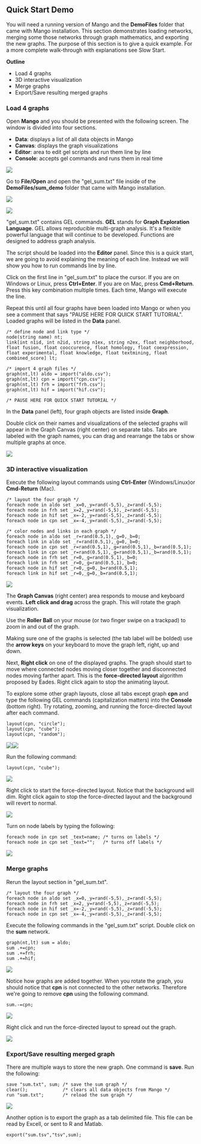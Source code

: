 ## Quick Start Demo

You will need a running version of Mango and the **DemoFiles** folder that came with Mango installation. This section demonstrates loading networks, merging some those networks through graph mathematics, and exporting the new graphs. The purpose of this section is to give a quick example. For a more complete walk-through with explanations see Slow Start. 

**Outline** 

* Load 4 graphs
* 3D interactive visualization
* Merge graphs
* Export/Save resulting merged graphs

### Load 4 graphs

Open **Mango** and you should be presented with the following screen. The window is divided into four sections. 

* **Data**: displays a list of all data objects in Mango 
* **Canvas**: displays the graph visualizations
* **Editor**: area to edit gel scripts and run them line by line
* **Console**: accepts gel commands and runs them in real time

![](imgs/sum01.png)

Go to **File/Open** and open the "gel\_sum.txt" file inside of the **DemoFiles/sum\_demo** folder that came with Mango installation.

![](imgs/sum02.png)

![](imgs/sum03.png)

"gel\_sum.txt" contains GEL commands. **GEL** stands for **Graph Exploration Language**. GEL allows reproducible multi-graph analysis. It's a flexible powerful language that will continue to be developed. Functions are designed to address graph analysis.

The script should be loaded into the **Editor** panel. Since this is a quick start, we are going to avoid explaining the meaning of each line. Instead we will show you how to run commands line by line.

Click on the first line in "gel\_sum.txt" to place the cursor. If you are on Windows or Linux, press **Ctrl+Enter**. If you are on Mac, press **Cmd+Return**. Press this key combination multiple times. Each time, Mango will execute the line. 

Repeat this until all four graphs have been loaded into Mango or when you see a comment that says "PAUSE HERE FOR QUICK START TUTORIAL". Loaded graphs will be listed in the **Data** panel. 

```
/* define node and link type */
node(string name) nt;
link[int n1id, int n2id, string n1ex, string n2ex, float neighborhood, float fusion, float cooccurence, float homology, float coexpression, float experimental, float knowledge, float textmining, float combined_score] lt;

/* import 4 graph files */
graph(nt,lt) aldo = import("aldo.csv");
graph(nt,lt) cpn = import("cpn.csv");
graph(nt,lt) frh = import("frh.csv");
graph(nt,lt) hif = import("hif.csv");

/* PAUSE HERE FOR QUICK START TUTORIAL */
```

In the **Data** panel (left), four graph objects are listed inside **Graph**. 

Double click on their names and visualizations of the selected graphs will appear in the Graph Canvas (right center) on separate tabs. Tabs are labeled with the graph names, you can drag and rearrange the tabs or show multiple graphs at once.

![](imgs/sum04.png)

### 3D interactive visualization

Execute the following layout commands using **Ctrl-Enter** (Windows/Linux)or **Cmd-Return** (Mac). 

```
/* layout the four graph */
foreach node in aldo set _x=0,_y=rand(-5,5),_z=rand(-5,5);
foreach node in frh set _x=2,_y=rand(-5,5),_z=rand(-5,5);
foreach node in hif set _x=-2,_y=rand(-5,5),_z=rand(-5,5);
foreach node in cpn set _x=-4,_y=rand(-5,5),_z=rand(-5,5);

/* color nodes and links in each graph */
foreach node in aldo set _r=rand(0.5,1),_g=0,_b=0;
foreach link in aldo set _r=rand(0.5,1),_g=0,_b=0;
foreach node in cpn set _r=rand(0.5,1),_g=rand(0.5,1),_b=rand(0.5,1);
foreach link in cpn set _r=rand(0.5,1),_g=rand(0.5,1),_b=rand(0.5,1);
foreach node in frh set _r=0,_g=rand(0.5,1),_b=0;
foreach link in frh set _r=0,_g=rand(0.5,1),_b=0;
foreach node in hif set _r=0,_g=0,_b=rand(0.5,1);
foreach link in hif set _r=0,_g=0,_b=rand(0.5,1);
```

![](imgs/sum05.png)

The **Graph Canvas** (right center) area responds to mouse and keyboard events. **Left click and drag** across the graph. This will rotate the graph visualization. 

Use the **Roller Ball** on your mouse (or two finger swipe on a trackpad) to zoom in and out of the graph. 

Making sure one of the graphs is selected (the tab label will be bolded) use the **arrow keys** on your keyboard to move the graph left, right, up and down. 

Next, **Right click** on one of the displayed graphs. The graph should start to move where connected nodes moving closer together and disconnected nodes moving farther apart. This is the **force-directed layout** algorithm proposed by Eades. Right click again to stop the animating layout.

To explore some other graph layouts, close all tabs except graph **cpn** and type the following GEL commands (capitalization matters) into the **Console** (bottom right). Try rotating, zooming, and running the force-directed layout after each command.

```
layout(cpn, "circle");
layout(cpn, "cube");
layout(cpn, "random");
```

![](imgs/sum06.png)![](imgs/sum07.png)

Run the following command:

```
layout(cpn, "cube");
```
![](imgs/img26.png)

Right click to start the force-directed layout. Notice that the background will dim. Right click again to stop the force-directed layout and the background will revert to normal.

![](imgs/sum08.png)

Turn on node labels by typing the following:

```
foreach node in cpn set _text=name; /* turns on labels */
foreach node in cpn set _text="";   /* turns off labels */
```

![](imgs/sum09.png)

### Merge graphs

Rerun the layout section in "gel_sum.txt".

```
/* layout the four graph */
foreach node in aldo set _x=0,_y=rand(-5,5),_z=rand(-5,5);
foreach node in frh set _x=2,_y=rand(-5,5),_z=rand(-5,5);
foreach node in hif set _x=-2,_y=rand(-5,5),_z=rand(-5,5);
foreach node in cpn set _x=-4,_y=rand(-5,5),_z=rand(-5,5);
```

Execute the following commands in the "gel_sum.txt" script. Double click on the **sum** network. 
```
graph(nt,lt) sum = aldo;
sum .+=cpn;
sum .+=frh;
sum .+=hif;
```

![](imgs/sum10.png)

Notice how graphs are added together. When you rotate the graph, you should notice that **cpn** is not connected to the other networks. Therefore we're going to remove **cpn** using the following command.

```
sum.-=cpn;
```

![](imgs/sum11.png)

Right click and run the force-directed layout to spread out the graph.

![](imgs/sum12.png)

### Export/Save resulting merged graph

There are multiple ways to store the new graph. One command is **save**. Run the following:

```
save "sum.txt", sum; /* save the sum graph */
clear();             /* clears all data objects from Mango */
run "sum.txt";       /* reload the sum graph */
```

![](imgs/sum13.png)

Another option is to export the graph as a tab delimited file. This file can be read by Excell, or sent to R and Matlab.

```
export("sum.tsv","tsv",sum);
```

